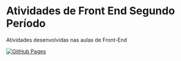 # Atividades de Front End Segundo Período
Atividades desenvolvidas nas aulas de Front-End

[![GitHub Pages](https://img.shields.io/badge/View-Site-blue?style=for-the-badge)](https://<seu-usuario>.github.io/<nome-do-repositorio>/)



